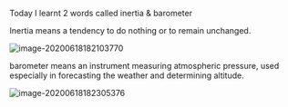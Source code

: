 Today I learnt 2 words called inertia & barometer



Inertia means a tendency to do nothing or to remain unchanged.

![image-20200618182103770](E:\github\ninagu2010.github.io\images\image-20200618182103770.png)



barometer means an instrument measuring atmospheric pressure, used especially in forecasting the weather and determining altitude.

![image-20200618182305376](E:\github\ninagu2010.github.io\images\image-20200618182305376.png)